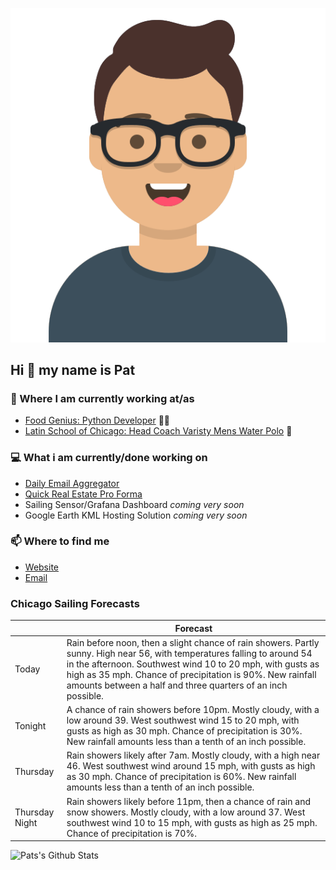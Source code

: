 [![Social banner for p-j-falconer](https://raw.githubusercontent.com/P-J-FALCONER/P-J-FALCONER/master/assets/avataaars.svg)](https://patfalconer.com/)
## Hi :wave: my name is Pat

### 💼 Where I am currently working at/as
- [Food Genius: Python Developer](https://getfoodgenius.com/) 🍔🐍
- [Latin School of Chicago: Head Coach Varisty Mens Water Polo](https://www.latinschool.org/) 🤽


### 💻 What i am currently/done working on
 - [Daily Email Aggregator](https://github.com/P-J-FALCONER/dott_daily_mail)
 - [Quick Real Estate Pro Forma](https://github.com/P-J-FALCONER/henry)
 - Sailing Sensor/Grafana Dashboard *coming very soon*
 - Google Earth KML Hosting Solution *coming very soon*

### 📫 Where to find me
 - [Website](https://patfalconer.com/)
 - [Email](mailto:patrick.j.falconer@gmail.com)


### Chicago Sailing Forecasts
|   | Forecast  |
|---|---|
| Today | Rain before noon, then a slight chance of rain showers. Partly sunny. High near 56, with temperatures falling to around 54 in the afternoon. Southwest wind 10 to 20 mph, with gusts as high as 35 mph. Chance of precipitation is 90%. New rainfall amounts between a half and three quarters of an inch possible. |
| Tonight | A chance of rain showers before 10pm. Mostly cloudy, with a low around 39. West southwest wind 15 to 20 mph, with gusts as high as 30 mph. Chance of precipitation is 30%. New rainfall amounts less than a tenth of an inch possible. |
| Thursday | Rain showers likely after 7am. Mostly cloudy, with a high near 46. West southwest wind around 15 mph, with gusts as high as 30 mph. Chance of precipitation is 60%. New rainfall amounts less than a tenth of an inch possible. |
| Thursday Night | Rain showers likely before 11pm, then a chance of rain and snow showers. Mostly cloudy, with a low around 37. West southwest wind 10 to 15 mph, with gusts as high as 25 mph. Chance of precipitation is 70%. |

![Pats's Github Stats](https://github-readme-stats.vercel.app/api?username=p-j-falconer&show_icons=true&theme=radical)
